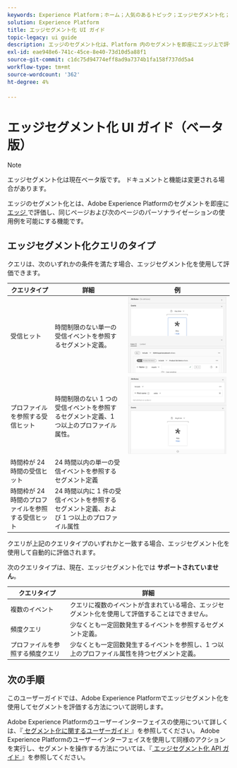 ```yaml
---
keywords: Experience Platform；ホーム；人気のあるトピック；エッジセグメント化；セグメント化；セグメント化サービス；セグメント化サービス；ui ガイド；ストリーミングエッジ；
solution: Experience Platform
title: エッジセグメント化 UI ガイド
topic-legacy: ui guide
description: エッジのセグメント化は、Platform 内のセグメントを即座にエッジ上で評価する機能で、同じページおよび次のページのパーソナライゼーションの使用例を可能にします。
exl-id: eae948e6-741c-45ce-8e40-73d10d5a88f1
source-git-commit: c1dc75d94774eff8ad9a7374b1fa158f737dd5a4
workflow-type: tm+mt
source-wordcount: '362'
ht-degree: 4%

---
```


# エッジセグメント化 UI ガイド（ベータ版）

>[!NOTE]
>
>エッジセグメント化は現在ベータ版です。 ドキュメントと機能は変更される場合があります。

エッジのセグメント化とは、Adobe Experience Platformのセグメントを即座に [ エッジ ](../../edge/home.md) で評価し、同じページおよび次のページのパーソナライゼーションの使用例を可能にする機能です。

## エッジセグメント化クエリのタイプ

クエリは、次のいずれかの条件を満たす場合、エッジセグメント化を使用して評価できます。

| クエリタイプ | 詳細 | 例 |
| ---------- | ------- | ------- |
| 受信ヒット | 時間制限のない単一の受信イベントを参照するセグメント定義。 | ![](../images/ui/edge-segmentation/incoming-hit.png) |
| プロファイルを参照する受信ヒット | 時間制限のない 1 つの受信イベントを参照するセグメント定義、1 つ以上のプロファイル属性。 | ![](../images/ui/edge-segmentation/profile-hit.png) |
| 時間枠が 24 時間の受信ヒット | 24 時間以内の単一の受信イベントを参照するセグメント定義 |  |
| 時間枠が 24 時間のプロファイルを参照する受信ヒット | 24 時間以内に 1 件の受信イベントを参照するセグメント定義、および 1 つ以上のプロファイル属性 |  |

クエリが上記のクエリタイプのいずれかと一致する場合、エッジセグメント化を使用して自動的に評価されます。

次のクエリタイプは、現在、エッジセグメント化では **サポートされていません**。

| クエリタイプ | 詳細 |
| ---------- | ------- |
| 複数のイベント | クエリに複数のイベントが含まれている場合、エッジセグメント化を使用して評価することはできません。 |
| 頻度クエリ | 少なくとも一定回数発生するイベントを参照するセグメント定義。 |  |
| プロファイルを参照する頻度クエリ | 少なくとも一定回数発生するイベントを参照し、1 つ以上のプロファイル属性を持つセグメント定義。 |  |

## 次の手順

このユーザーガイドでは、Adobe Experience Platformでエッジセグメント化を使用してセグメントを評価する方法について説明します。

Adobe Experience Platformのユーザーインターフェイスの使用について詳しくは、『[ セグメント化に関するユーザーガイド ](./overview.md)』を参照してください。 Adobe Experience Platformのユーザーインターフェイスを使用して同様のアクションを実行し、セグメントを操作する方法については、『[ エッジセグメント化 API ガイド ](../api/edge-segmentation.md)』を参照してください。
